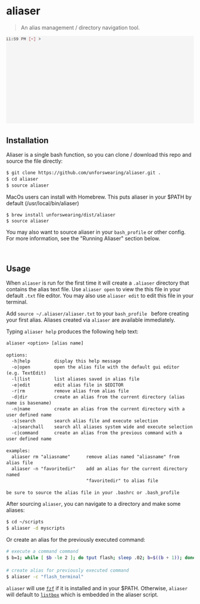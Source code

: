 # aliaser

> An alias management / directory navigation tool.

<img src="https://raw.githubusercontent.com/unforswearing/aliaser/master/aliaser-example-new.gif">

<br>

## Installation

Aliaser is a single bash function, so you can clone / download this repo and source the file directly:

```bash
$ git clone https://github.com/unforswearing/aliaser.git .
$ cd aliaser
$ source aliaser

```

MacOs users can install with Homebrew. This puts aliaser in your $PATH by default (/usr/local/bin/aliaser)

```
$ brew install unforswearing/dist/aliaser
$ source aliaser
```

You may also want to source aliaser in your `bash_profile` or other config. For more information, see the "Running Aliaser" section below.

<br>

## Usage

When `aliaser` is run for the first time it will create a `.aliaser` directory that contains the alias text file. Use `aliaser open` to view the this file in your default `.txt` file editor. You may also use `aliaser edit` to edit this file in your terminal.

Add `source ~/.aliaser/aliaser.txt` to your `bash_profile ` before creating your first alias. Aliases created via `aliaser` are available immediately.

Typing `aliaser help` produces the following help text:

```
aliaser <option> [alias name]

options:
  -h|help         display this help message
  -o|open         open the alias file with the default gui editor (e.g. TextEdit)
  -l|list         list aliases saved in alias file
  -e|edit         edit alias file in $EDITOR
  -r|rm           remove alias from alias file
  -d|dir          create an alias from the current directory (alias name is basename)
  -n|name         create an alias from the current directory with a user defined name
  -s|search       search alias file and execute selection
  -a|searchall    search all aliases system wide and execute selection
  -c|command      create an alias from the previous command with a user defined name

examples:
  aliaser rm "aliasname"      remove alias named "aliasname" from alias file
  aliaser -n "favoritedir"    add an alias for the current directory named
                              "favoritedir" to alias file

be sure to source the alias file in your .bashrc or .bash_profile
```

After sourcing `aliaser`, you can navigate to a directory and make some aliases:

```bash
$ cd ~/scripts
$ aliaser -d myscripts
```

Or create an alias for the previously executed command:

```bash
# execute a command command
$ b=1; while [ $b -le 2 ]; do tput flash; sleep .02; b=$((b + 1)); done

# create alias for previously executed command
$ aliaser -c "flash_terminal"
```

`aliaser` will use [`fzf`](https://github.com/junegunn/fzf) if it is installed and in your $PATH. Otherwise, `aliaser` will default to [`listbox`](https://github.com/gko/listbox) which is embedded in the aliaser script.

<br>

